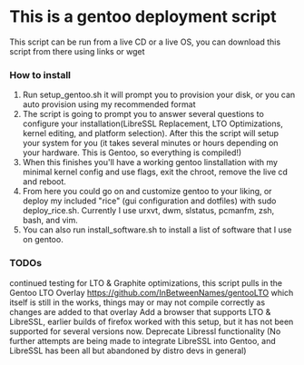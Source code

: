# This is a gentoo deployment script

This script can be run from a live CD or a live OS, you can download this script from there using links or wget
### How to install
1. Run setup_gentoo.sh it will prompt you to provision your disk, or you can auto provision using my recommended format
2. The script is going to prompt you to answer several questions to configure your installation(LibreSSL Replacement, LTO Optimizations, kernel editing, and platform selection).  After this the script will setup your system for you (it takes several minutes or hours depending on your hardware.  This is Gentoo, so everything is compiled!)
3. When this finishes you'll have a working gentoo linstallation with my minimal kernel config and use flags, exit the chroot, remove the live cd and reboot.
4. From here you could go on and customize gentoo to your liking, or deploy my included "rice" (gui configuration and dotfiles) with sudo deploy_rice.sh. Currently I use urxvt, dwm, slstatus, pcmanfm, zsh, bash, and vim.
5. You can also run install_software.sh to install a list of software that I use on gentoo.

### TODOs
continued testing for LTO & Graphite optimizations, this script pulls in the Gentoo LTO Overlay https://github.com/InBetweenNames/gentooLTO which itself is still in the works, things may or may not compile correctly as changes are added to that overlay
Add a browser that supports LTO & LibreSSL, earlier builds of firefox worked with this setup, but it has not been supported for several versions now.
Deprecate Libressl functionality (No further attempts are being made to integrate LibreSSL into Gentoo, and LibreSSL has been all but abandoned by distro devs in general)
